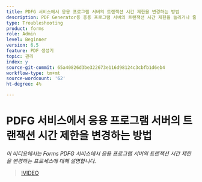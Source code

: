 ```yaml
---
title: PDFG 서비스에서 응용 프로그램 서버의 트랜잭션 시간 제한을 변경하는 방법
description: PDF Generator용 응용 프로그램 서버의 트랜잭션 시간 제한을 늘리거나 줄이는 절차
type: Troubleshooting
product: forms
role: Admin
level: Beginner
version: 6.5
feature: PDF 생성기
topic: 관리
index: y
source-git-commit: 65a40826d3be322673e116d98124c3cbfb1d6eb4
workflow-type: tm+mt
source-wordcount: '62'
ht-degree: 4%

---
```



# PDFG 서비스에서 응용 프로그램 서버의 트랜잭션 시간 제한을 변경하는 방법

*이 비디오에서는 Forms PDFG 서비스에서 응용 프로그램 서버의 트랜잭션 시간 제한을 변경하는 프로세스에 대해 설명합니다.*

>[!VIDEO](https://video.tv.adobe.com/v/335555?quality=9&learn=on)
